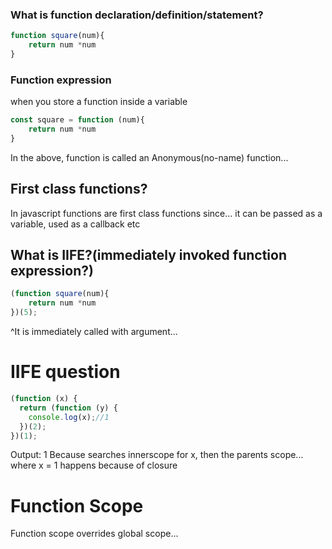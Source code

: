 ### What is function declaration/definition/statement?
```js
function square(num){
	return num *num
}
```

### Function expression
when you store a function inside a variable
```js
const square = function (num){
	return num *num
}
```
In the above, function is called an Anonymous(no-name) function...

## First class functions?
In javascript functions are first class functions since...
it can be passed as a variable, used as a callback etc


## What is IIFE?(immediately invoked function expression?)
```js
(function square(num){
	return num *num
})(5);
```
^It is immediately called with argument...


# IIFE question
```js
(function (x) {
  return (function (y) {
    console.log(x);//1
  })(2);
})(1);
```

Output: 1
 Because searches innerscope for x, then the parents scope... where x = 1
 happens because of closure

# Function Scope

Function scope overrides global scope...